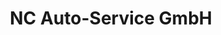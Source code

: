 ---
title: "NC Auto-Service GmbH"
url: /markt-schwaben/nc-auto-service-gmbh/
shop: Autowerkstatt
---